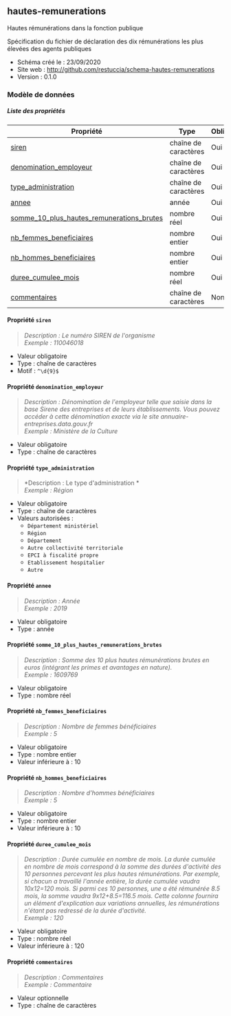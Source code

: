 <MenuSchema />

## hautes-remunerations

Hautes rémunérations dans la fonction publique

Spécification du fichier de déclaration des dix rémunérations les plus élevées des agents publiques

- Schéma créé le : 23/09/2020
- Site web : http://github.com/restuccia/schema-hautes-remunerations
- Version : 0.1.0

### Modèle de données


##### Liste des propriétés

| Propriété | Type | Obligatoire |
| -- | -- | -- |
| [siren](#propriete-siren) | chaîne de caractères  | Oui |
| [denomination_employeur](#propriete-denomination-employeur) | chaîne de caractères  | Oui |
| [type_administration](#propriete-type-administration) | chaîne de caractères  | Oui |
| [annee](#propriete-annee) | année  | Oui |
| [somme_10_plus_hautes_remunerations_brutes](#propriete-somme-10-plus-hautes-remunerations-brutes) | nombre réel  | Oui |
| [nb_femmes_beneficiaires](#propriete-nb-femmes-beneficiaires) | nombre entier  | Oui |
| [nb_hommes_beneficiaires](#propriete-nb-hommes-beneficiaires) | nombre entier  | Oui |
| [duree_cumulee_mois](#propriete-duree-cumulee-mois) | nombre réel  | Oui |
| [commentaires](#propriete-commentaires) | chaîne de caractères  | Non |

#### Propriété `siren`

> *Description : Le numéro SIREN de l'organisme*<br/>*Exemple : 110046018*
- Valeur obligatoire
- Type : chaîne de caractères
- Motif : `^\d{9}$`

#### Propriété `denomination_employeur`

> *Description : Dénomination de l'employeur telle que saisie dans la base Sirene des entreprises et de leurs établissements. Vous pouvez accéder à cette dénomination exacte via le site annuaire-entreprises.data.gouv.fr*<br/>*Exemple : Ministère de la Culture*
- Valeur obligatoire
- Type : chaîne de caractères

#### Propriété `type_administration`

> *Description : Le type d'administration *<br/>*Exemple : Région*
- Valeur obligatoire
- Type : chaîne de caractères
- Valeurs autorisées : 
    - `Département ministériel`
    - `Région`
    - `Département`
    - `Autre collectivité territoriale`
    - `EPCI à fiscalité propre`
    - `Etablissement hospitalier`
    - `Autre`

#### Propriété `annee`

> *Description : Année*<br/>*Exemple : 2019*
- Valeur obligatoire
- Type : année

#### Propriété `somme_10_plus_hautes_remunerations_brutes`

> *Description : Somme des 10 plus hautes rémunérations brutes en euros (intégrant les primes et avantages en nature).*<br/>*Exemple : 1609769*
- Valeur obligatoire
- Type : nombre réel

#### Propriété `nb_femmes_beneficiaires`

> *Description : Nombre de femmes bénéficiaires*<br/>*Exemple : 5*
- Valeur obligatoire
- Type : nombre entier
- Valeur inférieure à : 10

#### Propriété `nb_hommes_beneficiaires`

> *Description : Nombre d'hommes bénéficiaires*<br/>*Exemple : 5*
- Valeur obligatoire
- Type : nombre entier
- Valeur inférieure à : 10

#### Propriété `duree_cumulee_mois`

> *Description : Durée cumulée en nombre de mois. La durée cumulée en nombre de mois correspond à la somme des durées d'activité des 10 personnes percevant les plus hautes rémunérations. Par exemple, si chacun a travaillé l'année entière, la durée cumulée vaudra 10x12=120 mois. Si parmi ces 10 personnes, une a été rémunérée 8.5 mois, la somme vaudra 9x12+8.5=116.5 mois. Cette colonne fournira un élément d'explication aux variations annuelles, les rémunérations n'étant pas redressé de la durée d'activité.*<br/>*Exemple : 120*
- Valeur obligatoire
- Type : nombre réel
- Valeur inférieure à : 120

#### Propriété `commentaires`

> *Description : Commentaires*<br/>*Exemple : Commentaire*
- Valeur optionnelle
- Type : chaîne de caractères
